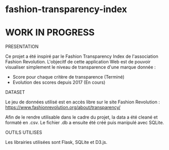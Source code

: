 # fashion-transparency-index
# WORK IN PROGRESS

PRESENTATION

Ce projet a été inspiré par le Fashion Transparency Index de l'association Fashion Revolution. L'objecitf de cette application Web est de pouvoir visualiser
simplement le niveau de transparence d'une marque donnée : 
- Score pour chaque critère de transparence (Terminé)
- Evolution des scores depuis 2017 (En cours)

DATASET

Le jeu de données utilisé est en accès libre sur le site Fashion Revolution : https://www.fashionrevolution.org/about/transparency/

Afin de le rendre utilisable dans le cadre du projet, la data a été cleané et formaté en .csv. Le fichier .db a ensuite été créé puis manipulé avec SQLite.

OUTILS UTILISES

Les librairies utilisées sont Flask, SQLite et D3.js.

